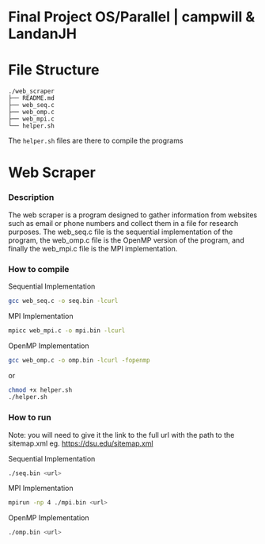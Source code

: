 # Final Project OS/Parallel | campwill & LandanJH

  # File Structure
```
./web_scraper
├── README.md
├── web_seq.c
├── web_omp.c
├── web_mpi.c
└── helper.sh
```

The ```helper.sh``` files are there to compile the programs

# Web Scraper

### Description
The web scraper is a program designed to gather information from websites such as email or phone numbers and collect them in a file for research purposes. The web_seq.c file is the sequential implementation of the program, the web_omp.c file is the OpenMP version of the program, and finally the web_mpi.c file is the MPI implementation.

### How to compile
Sequential Implementation
``` bash
gcc web_seq.c -o seq.bin -lcurl
```
MPI Implementation
``` bash
mpicc web_mpi.c -o mpi.bin -lcurl
```
OpenMP Implementation
``` bash
gcc web_omp.c -o omp.bin -lcurl -fopenmp
```
or
``` bash
chmod +x helper.sh
./helper.sh
```

### How to run

Note: you will need to give it the link to the full url with the path to the sitemap.xml eg. https://dsu.edu/sitemap.xml

Sequential Implementation
``` bash
./seq.bin <url>
```
MPI Implementation
``` bash
mpirun -np 4 ./mpi.bin <url>
```
OpenMP Implementation
``` bash
./omp.bin <url>
```
